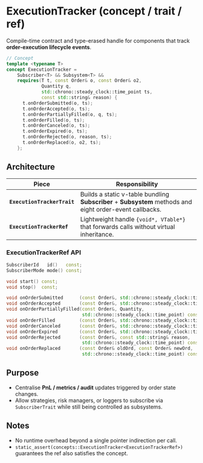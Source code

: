 # ExecutionTracker (concept / trait / ref)

Compile-time contract and type-erased handle for components that track **order-execution lifecycle events**.

~~~cpp
// Concept
template <typename T>
concept ExecutionTracker =
    Subscriber<T> && Subsystem<T> &&
    requires(T t, const Order& o, const Order& o2,
             Quantity q,
             std::chrono::steady_clock::time_point ts,
             const std::string& reason) {
      t.onOrderSubmitted(o, ts);
      t.onOrderAccepted(o, ts);
      t.onOrderPartiallyFilled(o, q, ts);
      t.onOrderFilled(o, ts);
      t.onOrderCanceled(o, ts);
      t.onOrderExpired(o, ts);
      t.onOrderRejected(o, reason, ts);
      t.onOrderReplaced(o, o2, ts);
    };
~~~

## Architecture

| Piece | Responsibility |
|-------|----------------|
| **`ExecutionTrackerTrait`** | Builds a static v-table bundling **Subscriber** + **Subsystem** methods and eight order-event callbacks. |
| **`ExecutionTrackerRef`**   | Lightweight handle `{void*, VTable*}` that forwards calls without virtual inheritance. |

### ExecutionTrackerRef API
````cpp
SubscriberId   id()   const;
SubscriberMode mode() const;

void start() const;
void stop()  const;

void onOrderSubmitted      (const Order&, std::chrono::steady_clock::time_point) const;
void onOrderAccepted       (const Order&, std::chrono::steady_clock::time_point) const;
void onOrderPartiallyFilled(const Order&, Quantity,
                            std::chrono::steady_clock::time_point) const;
void onOrderFilled         (const Order&, std::chrono::steady_clock::time_point) const;
void onOrderCanceled       (const Order&, std::chrono::steady_clock::time_point) const;
void onOrderExpired        (const Order&, std::chrono::steady_clock::time_point) const;
void onOrderRejected       (const Order&, const std::string& reason,
                            std::chrono::steady_clock::time_point) const;
void onOrderReplaced       (const Order& oldOrd, const Order& newOrd,
                            std::chrono::steady_clock::time_point) const;
````

## Purpose

* Centralise **PnL / metrics / audit** updates triggered by order state changes.
* Allow strategies, risk managers, or loggers to subscribe via `SubscriberTrait`
  while still being controlled as subsystems.

## Notes

* No runtime overhead beyond a single pointer indirection per call.
* `static_assert(concepts::ExecutionTracker<ExecutionTrackerRef>)` guarantees the
  ref also satisfies the concept.
